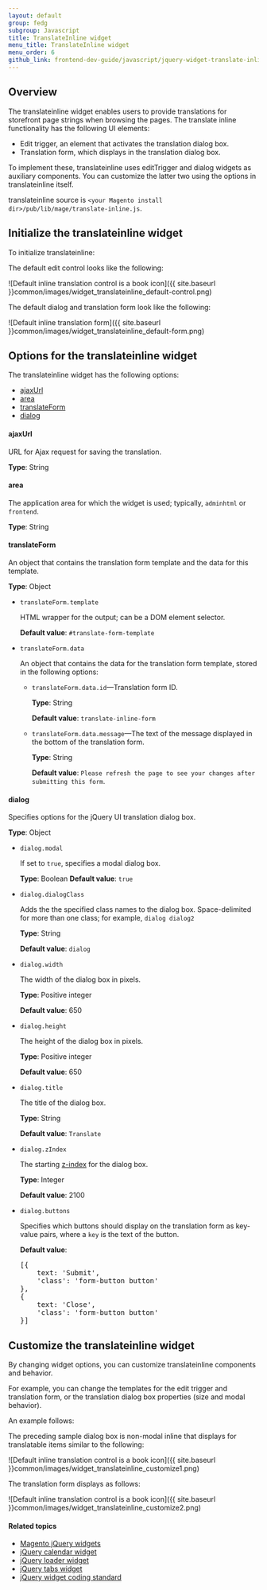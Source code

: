```yaml
---
layout: default
group: fedg
subgroup: Javascript
title: TranslateInline widget
menu_title: TranslateInline widget
menu_order: 6
github_link: frontend-dev-guide/javascript/jquery-widget-translate-inline.md
---
```


<h2 id="fedg_translate-widget_overview">Overview</h2>

The translateinline widget enables users to provide translations for storefront page strings when browsing the pages. The translate inline functionality has the following UI elements:

*	Edit trigger, an element that activates the translation dialog box.
*	Translation form, which displays in the translation dialog box.

To implement these, translateinline uses editTrigger and dialog widgets as auxiliary components. You can customize the latter two using the options in translateinline itself.

translateinline source is `<your Magento install dir>/pub/lib/mage/translate-inline.js`.

<h2 id="fedg_translate-widget_init">Initialize the translateinline widget</h2>

To initialize translateinline:

<script src="https://gist.github.com/xcomSteveJohnson/8d3fc4e87110d345dccf.js"></script>

The default edit control looks like the following:

![Default inline translation control is a book icon]({{ site.baseurl }}common/images/widget_translateinline_default-control.png)

The default dialog and translation form look like the following:

![Default inline translation form]({{ site.baseurl }}common/images/widget_translateinline_default-form.png)

<h2 id="fedg_translate-widget_opt">Options for the translateinline widget</h2>

The translateinline widget has the following options:

*	<a href="#fedg_translate-widget_opt_ajaxUrl">ajaxUrl</a>
*	<a href="#fedg_translate-widget_opt_area">area</a>
*	<a href="#fedg_translate-widget_opt_translateForm">translateForm</a>
*	<a href="#fedg_translate-widget_opt_dialog">dialog</a>

<h4 id="fedg_translate-widget_opt_ajaxUrl">ajaxUrl</h4>

URL for Ajax request for saving the translation.

**Type**: String

<h4 id="fedg_translate-widget_opt_area">area</h4>

The application area for which the widget is used; typically, `adminhtml` or `frontend`.

**Type**: String

<h4 id="fedg_translate-widget_opt_translateForm">translateForm</h4>

An object that contains the translation form template and the data for this template.

**Type**: Object

*	`translateForm.template`

	HTML wrapper for the output; can be a DOM element selector.

	**Default value**: `#translate-form-template`

*	`translateForm.data`

	An object that contains the data for the translation form template, stored in the following options:

	*	`translateForm.data.id`&mdash;Translation form ID.

		**Type**: String

		**Default value**: `translate-inline-form`

	*	`translateForm.data.message`&mdash;The text of the message displayed in the bottom of the translation form.

		**Type**: String

		**Default value**: `Please refresh the page to see your changes after submitting this form`.

<h4 id="fedg_translate-widget_opt_dialog">dialog</h4>

Specifies options for the jQuery UI translation dialog box.

**Type**: Object

*	`dialog.modal`

	If set to `true`, specifies a modal dialog box.

	**Type**: Boolean
	**Default value**: `true`

*	`dialog.dialogClass`

	Adds the the specified class names to the dialog box. Space-delimited for more than one class; for example, `dialog dialog2`

	**Type**: String

	**Default value**: `dialog`

*	`dialog.width`

	The width of the dialog box in pixels.

	**Type**: Positive integer

	**Default value**: 650

*	`dialog.height`

	The height of the dialog box in pixels.

	**Type**: Positive integer

	**Default value**: 650

*	`dialog.title`

	The title of the dialog box.

	**Type**:  String

	**Default value**: `Translate`

*	`dialog.zIndex`

	The starting <a href="http://en.wikipedia.org/wiki/Z-index" target="_blank">z-index</a> for the dialog box.

	**Type**: Integer

	**Default value**: 2100

*	`dialog.buttons`

	Specifies which buttons should display on the translation form as key-value pairs, where a `key` is the text of the button.

	**Default value**:

	<pre>[{
		text: 'Submit',
		'class': 'form-button button'
	},
	{
		text: 'Close',
		'class': 'form-button button'
	}]</pre>

<h2 id="fedg_widget_translateinline_customize">Customize the translateinline widget</h2>

By changing widget options, you can customize translateinline components and behavior.

For example, you can change the templates for the edit trigger and translation form, or the translation dialog box properties (size and modal behavior).

An example follows:

<script src="https://gist.github.com/xcomSteveJohnson/4c100b4a78c2a91d9b18.js"></script>

The preceding sample dialog box is non-modal inline that displays for translatable items similar to the following:

![Default inline translation control is a book icon]({{ site.baseurl }}common/images/widget_translateinline_customize1.png)

The translation form displays as follows:

![Default inline translation control is a book icon]({{ site.baseurl }}common/images/widget_translateinline_customize2.png)

#### Related topics

*	<a href="{{ site.gdeurl }}frontend-dev-guide/javascript/jquery-widgets-about.html">Magento jQuery widgets</a>
*	<a href="{{ site.gdeurl }}frontend-dev-guide/javascript/jquery-widget-calendar.html">jQuery calendar widget</a>
*	<a href="{{ site.gdeurl }}frontend-dev-guide/javascript/jquery-widget-loader.html">jQuery loader widget</a>
*	<a href="{{ site.gdeurl }}frontend-dev-guide/javascript/jquery-widget-tabs.html">jQuery tabs widget</a>
*	<a href="{{ site.gdeurl }}coding-standards/code-standard-jquery-widgets.html">jQuery widget coding standard</a>
